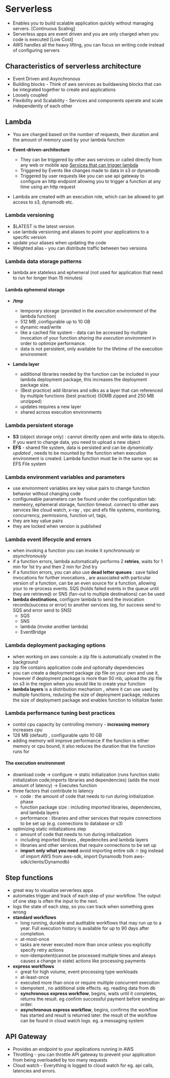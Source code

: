 # Serverless 
 - Enables you to build scalable application quickly without managing servers. [Continuous Scaling]
 - Serverless apps are event driven and you are only charged when you code is executed [Low Cost]
 - AWS handles all the heavy lifting, you can focus on writing code instead of configuring servers

## Characteristics of serverless architecture
 - Event Driven and Asynchronous
 - Building blocks - Think of aws services as buildawsing blocks that can be integrated together to create and applications
 - Loosely coupled
 - Flexibility and Scalability - Services and components operate and scale independently of each other

## Lambda 
 - You are charged based on the number of requests, their duration and the amount of memory used by your lambda function
 - **Event-driven-architecture**
   - They can be triggered by other aws services or called directly from any web or mobile app [Services that can trigger lambda](https://docs.aws.amazon.com/lambda/latest/dg/lambda-services.html)
   - Triggered by Events like changes made to data in s3 or dynamodb
   - Triggered by user requests like you can use api gateway to configure an http endpoint allowing you to trigger a function at any time using an http request
   
 - Lambda are created with an execution role, which can be allowed to get access to s3, dynamodb etc.

### Lambda versioning
 - $LATEST is the latest version
 - use lambda versioning and aliases to point your applications to a specific version
 - update your aliases when updating the code
 - Weighted alias - you can distribute traffic between two versions

### Lambda data storage patterns
 - lambda are stateless and ephemeral (not used for application that need to run for longer than 15 minutes)

#### Lambda ephemeral storage
 - **/tmp**
   - temporary storage (provided in the *execution environment* of the lambda function)
   - 512 MB ,configurable up to 10 GB
   - dynamic read/write
   - like a cached file system - data can be accessed by multiple invocation of your function *sharing the execution environment* in order to optimize performance.
   - data is not persistent, only available for the lifetime of the execution environment
  
 - **Lamda layer**
    - additional libraries needed by the function can be included in your lambda deployment package, this increases the deployment package size.
    - (Best practice) add libraries and sdks as a layer that can referenced by multiple functions (best practice) (50MB zipped and 250 MB unzipped)
    - updates requires a new layer
    - shared across execution environments

 ### Lambda persistent storage
 - **S3** (object storage only) : cannot directly open and write data to objects. If you want to change data, you need to upload a new object
 - **EFS** - shared file system, data is persisted and can be *dynamically updated* , needs to be mounted by the function when execution environment is created. Lambda function must be in the same vpc as EFS File system

 ### Lambda environment variables and parameters
 - use environment variables are key value pairs to change function behavior without changing code
 - configureable parameters can be found under the configuration tab: memeory, ephemeral storage, function timeout. connect to other aws services like cloud watch, x-ray , vpc and efs file systems, monitoring, concurrency, permissions, function url, tags, 
 - they are key value pairs
 - they are locked when version is published

### Lambda event lifecycle and errors
 - when invoking a function you can invoke it *synchronously* or *asynchronously*
 - if a function errors, lambda automatically performs 2 **retries**, waits for 1 min for 1st try and then 2 min for 2nd try
 - if a function errors, you can also use **dead letter queues** : save failed invocations for further invocations , are associated with particular version of a function, can be an even source for a function, allowing your to re-process events. SQS (holds failed events in the queue until they are retrieved) or SNS (fan-out to multiple destinations) can be used
 - **lambda destinations**, configure lambda to send the invocation records(success or error) to another services (eg, for success send to SQS and error send to SNS)
     - SQS
     - SNS
     - lambda (invoke another lambda)
     - EventBridge
  
### Lambda deployment packaging options
- when working on aws console: a zip file is automatically created in the background
- zip file contains application code and optionally dependencies
- you can create a deployment package zip file on your own and use it, however if deployment package is more than 50 mb, upload the zip file on s3 in the region when you would like to create your function
- **lambda layers** is a distribution mechanism , where it can use used by multiple functions, reducing the size of deployment package, reduces the size of deployment package and enables function to initialize faster.

### Lambda performance tuning best practices 
- contol cpu capacity by controlling memory - **increasing memory** increases cpu
- 128 MB (default) , configurable upto 10 GB
- adding memory will improve performance if the function is either memory or cpu bound, it also reduces the duration that the function runs for

#### The execution environment
- download code -> configure -> static initialization (runs function static initialization code;imports libraries and dependencies) (adds the most amount of latency) -> Executes function
- three factors that contribute to latency
  - code : the amount of code that needs to run during initialization phase
  - function package size : including imported libraries, dependencies, and lambda layers
  - performance : libraries and other services that require connections to be set up (e.g. connections to database or s3)
- optimizing static initializations step
    - amount of code that needs to run during initialization
    - including imported libraies , depedencites and lambda layers
    - libraries and other services that require connections to be set up
    - **import only what you need** avoid importing entire sdk 🔥 (eg instead of import AWS from aws-sdk, import Dynamodb from aws-sdk/clients/Dynamodb)
      
## Step functions
 - great way to visualize serverless apps
 - automates trigger and track of each step of your workflow. The output of one step is often the input to the next.
 - logs the state of each step, so you can track when something goes wrong
 - **standard workflows**
   - long running, durable and auditable workflows that may run up to a year. Full execution history is available for up to 90 days after completion.
   - at-most-once
   - tasks are never executed more than once unless you explicitly specify retry actions
   - non-idempotent(cannot be processed multiple times and always causes a change in state) actions like processing payments
 - **express workflows**
   - great for high volume, event processing type workloads
   - at-least-once
   - executed more than once or require multiple concurrent execution
   - idempotent , no additional side effects. eg. reading data from db
   - **synchronous express workflow**, begins, waits until it completes, returns the result. eg confirm successful payment before sending an order.
   - **asynchronous express workflow**, begins, confirms the workflow has started and result is returned later. the result of the workflow can be found in cloud watch logs. eg. a messaging system
   
## API Gateway
 - Provides an endpoint to your applications running in AWS
 - Throttling - you can throttle API gateway to prevent your application from being overloaded by too many requests
 - Cloud watch - Everything is logged to cloud watch for eg. api calls, latencies and errors. 

